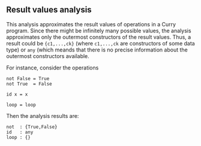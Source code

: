 Result values analysis
----------------------

This analysis approximates the result values of operations in a Curry program.
Since there might be infinitely many possible values, the analysis
approximates only the outermost constructors of the result values.
Thus, a result could be `{c1,...,ck}` (where `c1,...,ck` are constructors
of some data type) or `any` (which meands that there is no precise
information about the outermost constructors available.

For instance, consider the operations

    not False = True
    not True  = False

    id x = x

    loop = loop

Then the analysis results are:

    not  : {True,False}
    id   : any
    loop : {}
